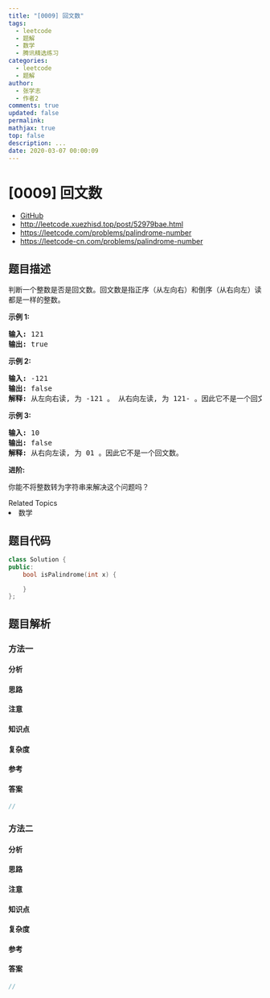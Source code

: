 ```yaml
---
title: "[0009] 回文数"
tags:
  - leetcode
  - 题解
  - 数学
  - 腾讯精选练习
categories:
  - leetcode
  - 题解
author:
  - 张学志
  - 作者2
comments: true
updated: false
permalink:
mathjax: true
top: false
description: ...
date: 2020-03-07 00:00:09
---
```



# [0009] 回文数
* [GitHub](https://github.com/algoboy101/LeetCodeCrowdsource/tree/master/_posts/QA/%5B0009%5D%20%E5%9B%9E%E6%96%87%E6%95%B0.md)
* http://leetcode.xuezhisd.top/post/52979bae.html
* https://leetcode.com/problems/palindrome-number
* https://leetcode-cn.com/problems/palindrome-number


## 题目描述

<p>判断一个整数是否是回文数。回文数是指正序（从左向右）和倒序（从右向左）读都是一样的整数。</p>

<p><strong>示例 1:</strong></p>

<pre><strong>输入:</strong> 121
<strong>输出:</strong> true
</pre>

<p><strong>示例&nbsp;2:</strong></p>

<pre><strong>输入:</strong> -121
<strong>输出:</strong> false
<strong>解释:</strong> 从左向右读, 为 -121 。 从右向左读, 为 121- 。因此它不是一个回文数。
</pre>

<p><strong>示例 3:</strong></p>

<pre><strong>输入:</strong> 10
<strong>输出:</strong> false
<strong>解释:</strong> 从右向左读, 为 01 。因此它不是一个回文数。
</pre>

<p><strong>进阶:</strong></p>

<p>你能不将整数转为字符串来解决这个问题吗？</p>
<div><div>Related Topics</div><div><li>数学</li></div></div>


## 题目代码

```cpp
class Solution {
public:
    bool isPalindrome(int x) {

    }
};
```


## 题目解析


### 方法一

#### 分析

#### 思路

#### 注意

#### 知识点

#### 复杂度

#### 参考

#### 答案

```cpp
//
```


### 方法二

#### 分析

#### 思路

#### 注意

#### 知识点

#### 复杂度

#### 参考

#### 答案

```cpp
//
```


